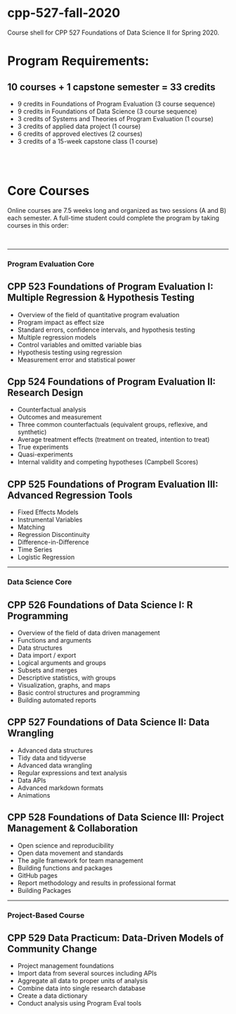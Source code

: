 # cpp-527-fall-2020

Course shell for CPP 527 Foundations of Data Science II for Spring 2020.


# Program Requirements: 

## 10 courses + 1 capstone semester = 33 credits
* 9 credits in Foundations of Program Evaluation (3 course sequence)  
* 9 credits in Foundations of Data Science (3 course sequence)  
* 3 credits of Systems and Theories of Program Evaluation (1 course)  
* 3 credits of applied data project (1 course)  
* 6 credits of approved electives (2 courses)  
* 3 credits of a 15-week capstone class (1 course)  

<br>
<br>

# Core Courses

Online courses are 7.5 weeks long and organized as two sessions (A and B) each semester. A full-time student could complete the program by taking courses in this order:

<br>

-----

### Program Evaluation Core

## CPP 523 Foundations of Program Evaluation I: Multiple Regression & Hypothesis Testing
* Overview of the field of quantitative program evaluation
* Program impact as effect size
* Standard errors, confidence intervals, and hypothesis testing
* Multiple regression models
* Control variables and omitted variable bias
* Hypothesis testing using regression
* Measurement error and statistical power

## Cpp 524 Foundations of Program Evaluation II: Research Design
* Counterfactual analysis
* Outcomes and measurement
* Three common counterfactuals (equivalent groups, reflexive, and synthetic)
* Average treatment effects (treatment on treated, intention to treat)
* True experiments
* Quasi-experiments
* Internal validity and competing hypotheses (Campbell Scores)

## CPP 525 Foundations of Program Evaluation III: Advanced Regression Tools 
* Fixed Effects Models 
* Instrumental Variables
* Matching
* Regression Discontinuity
* Difference-in-Difference
* Time Series
* Logistic Regression



-----

### Data Science Core


## CPP 526 Foundations of Data Science I: R Programming
* Overview of the field of data driven management
* Functions and arguments
* Data structures
* Data import / export
* Logical arguments and groups
* Subsets and merges
* Descriptive statistics, with groups
* Visualization, graphs, and maps
* Basic control structures and programming
* Building automated reports 


## CPP 527 Foundations of Data Science II: Data Wrangling
* Advanced data structures
* Tidy data and tidyverse 
* Advanced data wrangling
* Regular expressions and text analysis
* Data APIs
* Advanced markdown formats
* Animations

## CPP 528 Foundations of Data Science III: Project Management & Collaboration 
* Open science and reproducibility
* Open data movement and standards
* The agile framework for team management
* Building functions and packages
* GitHub pages
* Report methodology and results in professional format
* Building Packages

-----

### Project-Based Course

## CPP 529 Data Practicum: Data-Driven Models of Community Change 
* Project management foundations
* Import data from several sources including APIs
* Aggregate all data to proper units of analysis
* Combine data into single research database
* Create a data dictionary
* Conduct analysis using Program Eval tools
